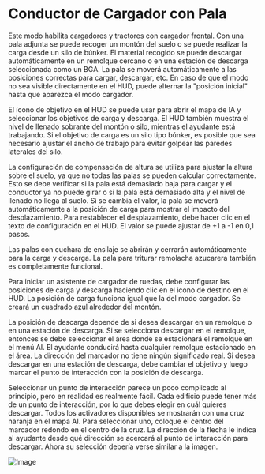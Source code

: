 # Conductor de Cargador con Pala


Este modo habilita cargadores y tractores con cargador frontal. 
Con una pala adjunta se puede recoger un montón del suelo o se puede realizar la carga desde un silo de búnker.
El material recogido se puede descargar automáticamente en un remolque cercano o en una estación de descarga seleccionada como un BGA.
La pala se moverá automáticamente a las posiciones correctas para cargar, descargar, etc.
En caso de que el modo no sea visible directamente en el HUD, puede alternar la "posición inicial" hasta que aparezca el modo cargador.

El ícono de objetivo en el HUD se puede usar para abrir el mapa de IA y seleccionar los objetivos de carga y descarga.
El HUD también muestra el nivel de llenado sobrante del montón o silo, mientras el ayudante está trabajando.
Si el objetivo de carga es un silo tipo búnker, es posible que sea necesario ajustar el ancho de trabajo para evitar golpear las paredes laterales del silo.

La configuración de compensación de altura se utiliza para ajustar la altura sobre el suelo, ya que no todas las palas se pueden calcular correctamente. 
Esto se debe verificar si la pala está demasiado baja para cargar y el conductor ya no puede girar o si la pala está demasiado alta y el nivel de llenado no llega al suelo.
Si se cambia el valor, la pala se moverá automáticamente a la posición de carga para mostrar el impacto del desplazamiento.
Para restablecer el desplazamiento, debe hacer clic en el texto de configuración en el HUD.  El valor se puede ajustar de +1 a -1 en 0,1 pasos.

Las palas con cuchara de ensilaje se abrirán y cerrarán automáticamente para la carga y descarga.
La pala para triturar remolacha azucarera también es completamente funcional.



Para iniciar un asistente de cargador de ruedas, debe configurar las posiciones de carga y descarga haciendo clic en el icono de destino en el HUD.
La posición de carga funciona igual que la del modo cargador.  Se creará un cuadrado azul alrededor del montón.

La posición de descarga depende de si desea descargar en un remolque o en una estación de descarga.
Si se selecciona descargar en el remolque, entonces se debe seleccionar el área donde se estacionará el remolque en el menú AI.
El ayudante conducirá hasta cualquier remolque estacionado en el área.  La dirección del marcador no tiene ningún significado real.
Si desea descargar en una estación de descarga, debe cambiar el objetivo y luego marcar el punto de interacción con la posición de descarga.



Seleccionar un punto de interacción parece un poco complicado al principio, pero en realidad es realmente fácil.
Cada edificio puede tener más de un punto de interacción, por lo que debes elegir en cuál quieres descargar.
Todos los activadores disponibles se mostrarán con una cruz naranja en el mapa AI.
Para seleccionar uno, coloque el centro del marcador redondo en el centro de la cruz.
La dirección de la flecha le indica al ayudante desde qué dirección se acercará al punto de interacción para descargar.
Ahora su selección debería verse similar a la imagen.


![Image](assets/imagesshovelloadertrigger_0_0_830_610.png)

